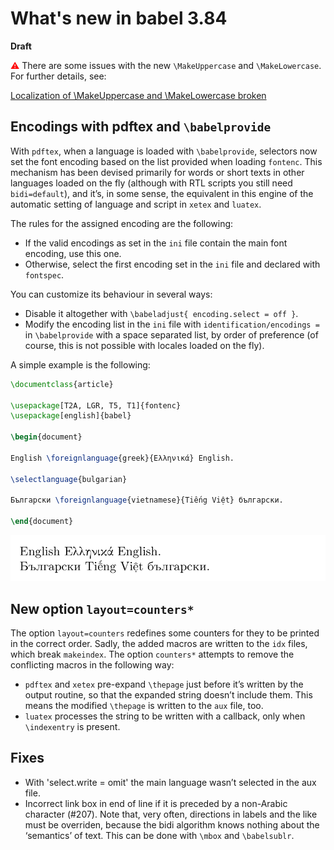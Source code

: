 # What's new in babel 3.84

**Draft**

<span style="color:red;">⚠</span> There are some issues with the
new `\MakeUppercase` and `\MakeLowercase`. For further details, see:

[Localization of \MakeUppercase and \MakeLowercase broken](https://github.com/latex3/babel/issues/189)

## Encodings with pdftex and `\babelprovide`

With `pdftex`, when a language is loaded with `\babelprovide`,
selectors now set the font encoding based on the list provided when
loading `fontenc`. This mechanism has been devised primarily for
words or short texts in other languages loaded on the fly (although
with RTL scripts you still need `bidi=default`), and it’s, in some
sense, the equivalent in this engine of the automatic setting of
language and script in `xetex` and `luatex`.

The rules for the assigned encoding are the following:
* If the valid encodings as set in the `ini` file contain the main font
  encoding, use this one.
* Otherwise, select the first encoding set in the `ini` file and
  declared with `fontspec`.
  
You can customize its behaviour in several ways:
* Disable it altogether with `\babeladjust{ encoding.select = off }`.
* Modify the encoding list in the `ini` file with
  `identification/encodings =` in `\babelprovide` with a space
  separated list, by order of preference (of course, this is not
  possible with locales loaded on the fly).
  
A simple example is the following:
```tex
\documentclass{article}

\usepackage[T2A, LGR, T5, T1]{fontenc}
\usepackage[english]{babel}

\begin{document}

English \foreignlanguage{greek}{Ελληνικά} English.

\selectlanguage{bulgarian}

Български \foreignlanguage{vietnamese}{Tiếng Việt} български.

\end{document}
```

![Encodings](../media/auto-encoding.png)

## New option `layout=counters*` 

The option `layout=counters` redefines some counters for they to be
printed in the correct order. Sadly, the added macros are written to
the `idx` files, which break `makeindex`. The option `counters*` attempts
to remove the conflicting macros in the following way:
* `pdftex` and `xetex` pre-expand `\thepage` just before it’s written by
  the output routine, so that the expanded string doesn’t include them.
  This means the modified `\thepage` is written to the `aux` file, too.
* `luatex` processes the string to be written with a callback, only when
  `\indexentry` is present.

## Fixes

* With 'select.write = omit' the main language wasn’t selected
  in the aux file.
* Incorrect link box in end of line if it is preceded by a non-Arabic
  character (#207). Note that, very often, directions in labels and the
  like must be overriden, because the bidi algorithm knows nothing
  about the ‘semantics’ of text. This can be done with `\mbox` and
  `\babelsublr`.